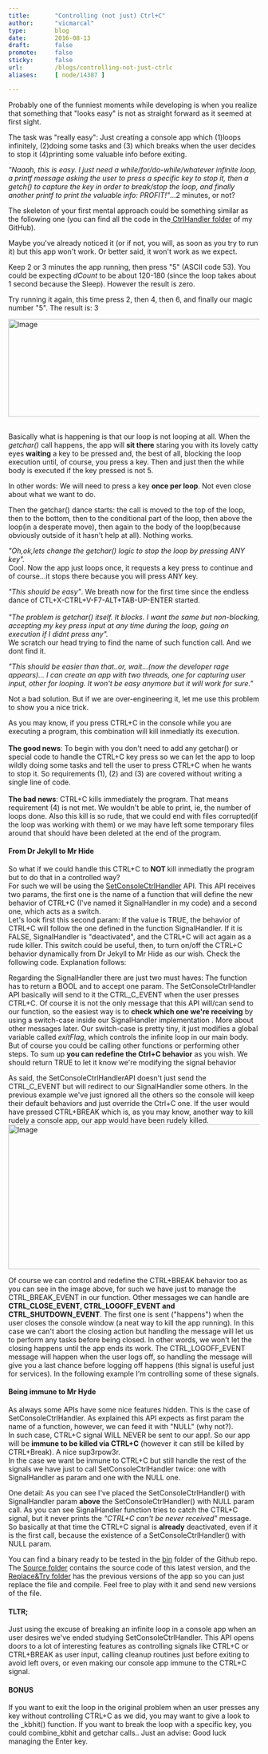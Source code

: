 ```yaml
---
title:       "Controlling (not just) Ctrl+C"
author:      "vicmarcal"
type:        blog
date:        2016-08-13
draft:       false
promote:     false
sticky:      false
url:         /blogs/controlling-not-just-ctrlc
aliases:     [ node/14387 ]

---
```


<p>Probably one of the funniest moments while developing is when you realize that something that "looks easy" is not as straight forward as it seemed at first sight.</p>
<p>The task was "really easy": Just creating a console app which (1)loops infinitely, (2)doing some tasks and (3) which breaks when the user decides to stop it (4)printing some valuable info before exiting.</p>
<p><i>"Naaah, this is easy. I just need a while/for/do-while/whatever infinite loop, a printf message asking the user to press a specific key to stop it, then a getch() to capture the key in order to break/stop the loop, and finally another printf to print the valuable info: PROFIT!"</i>...2 minutes, or not?</p>
<p>The skeleton of your first mental approach could be something similar as the following one (you can find all the code in the<a href="https://github.com/vicmarcal/ReactOS/tree/master/CtrlHandler"> CtrlHandler folder</a> of my GitHub).</p>
<script src="https://gist.github.com/vicmarcal/2de21b8f7f69bb6f944e53606bca53d6.js"></script>

<p>Maybe you've already noticed it (or if not, you will, as soon as you try to run it) but this app won't work. Or better said, it won't work as we expect.</p>
<p> Keep 2 or 3 minutes the app running, then press "5" (ASCII code 53). You could be expecting <i>dCount</i> to be about 120-180 (since the loop takes about 1 second because the Sleep). However the result is zero. </p>
<p> Try running it again, this time press 2, then 4, then 6, and finally our magic number "5". The result is: 3 </p>
<img src="/sites/default/files/imagepicker/14095/Screenshot_8.png" alt="Image"  class="imgp_img" width="750" height="196" />   
<p><br/>Basically what is happening is that our loop is not looping at all. When the <i>getchar()</i> call happens, the app will <b>sit there</b> staring you with its lovely catty eyes <b>waiting</b> a key to be pressed and, the best of all, blocking the loop execution until, of course, you press a key. Then and just then the while body is executed if the key pressed is not 5.</p>
<p>In other words: We will need to press a key <b>once per loop</b>. Not even close about what we want to do.</p>
<p>Then the getchar() dance starts: the call is moved to the top of the loop, then to the bottom, then to the conditional part of the loop, then above the loop(in a desperate move), then again to the body of the loop(because obviously outside of it hasn't help at all). Nothing works.<p>
<p>
	<i>"Oh,ok,lets change the getchar() logic to stop the loop by pressing ANY key".</i><br/> Cool. Now the app just loops once, it requests a key press to continue and of course...it stops there because you will press ANY key.</p>
<p><i>"This should be easy"</i>. We breath now for the first time since the endless dance of CTL+X-CTRL+V-F7-ALT+TAB-UP-ENTER started. <br/> <br/><i>"The problem is getchar() itself. It blocks. I want the same but non-blocking, accepting my key press input at any time during the loop, going on execution if I didnt press any".</i><br/>
We scratch our head trying to find the name of such function call. And we dont find it.</p><p>
	<i>"This should be easier than that..or, wait...(now the developer rage appears)... I can create an app with two threads, one for capturing user input, other for looping. It won't be easy anymore but it will work for sure."</i></p>
<p>Not a bad solution. But if we are over-engineering it, let me use this problem to show you a nice trick.</p>
<p>As you may know, if you press CTRL+C in the console while you are executing a program, this combination will kill inmediatly its execution.<br/><br/>
	<b>The good news</b>: To begin with you don't need to add any getchar() or special code to handle the CTRL+C key press so we can let the app to loop wildly doing some tasks and tell the user to press CTRL+C when he wants to stop it. So requirements (1), (2) and (3) are covered without writing a single line of code.<br/><br/>
	<b>The bad news</b>: CTRL+C kills immediately the program. That means requirement (4) is not met. We wouldn't be able to print, ie, the number of loops done. Also this kill is so rude, that we could end with files corrupted(if the loop was working with them) or we may have left some temporary files around that should have been deleted at the end of the program.</p>
<h4> From Dr Jekyll to Mr Hide  </h4>
<p>So what if we could handle this CTRL+C to <b> NOT </b> kill inmediatly the program but to do that in a controlled way? <br/>For such we will be using the <a href="https://msdn.microsoft.com/en-us/library/windows/desktop/ms686016(v=vs.85).aspx">SetConsoleCtrlHandler</a> API. This API receives two params, the first one is the name of a function that will define the new behavior of CTRL+C (I've named it SignalHandler in my code) and a second one, which acts as a switch. <br/> Let's look first this second param: If the value is TRUE, the behavior of CTRL+C will follow the one defined in the function SignalHandler. If it is FALSE, SignalHandler is "deactivated", and the CTRL+C will act again as a rude killer. This switch could be useful, then, to turn on/off the CTRL+C behavior dynamically from Dr Jekyll to Mr Hide as our wish.  
Check the following code. Explanation follows:</p>
<script src="https://gist.github.com/vicmarcal/c893b15e7083d250d0fdecbe2932dc1d.js"></script>
<p> Regarding the SignalHandler there are just two must haves: The function has to return a BOOL and to accept one param. The SetConsoleCtrlHandler API basically will send to it the CTRL_C_EVENT when the user presses CTRL+C. Of course it is not the only message that this API will/can send to our function, so the easiest way is to <b>check which one we're receiving</b> by using a switch-case inside our SignalHandler implementation . More about other messages later. Our switch-case is pretty tiny, it just modifies a global variable called <i>exitFlag</i>, which controls the infinite loop in our main body. But of course you could be calling other functions or performing other steps. To sum up <b>you can redefine the Ctrl+C behavior</b> as you wish. We should return TRUE to let it know we're modifying the signal behavior</p>
<p>As said, the SetConsoleCtrlHandlerAPI doesn't just send the CTRL_C_EVENT but will redirect to our SignalHandler some others. In the previous example we've just ignored all the others so the console will keep their default behaviors and just override the Ctrl+C one. If the user would have pressed CTRL+BREAK which is, as you may know, another way to kill rudely a console app, our app would have been rudely killed.<br/>
<img src="/sites/default/files/imagepicker/14095/CtrlHandler2.png" alt="Image"  class="imgp_img" width="717" height="290" />
<p>Of course we can control and redefine the CTRL+BREAK behavior too as you can see in the image above, for such we have just to manage the CTRL_BREAK_EVENT in our function. Other messages we can handle are <b>CTRL_CLOSE_EVENT, CTRL_LOGOFF_EVENT and CTRL_SHUTDOWN_EVENT</b>. The first one is sent ("happens") when the user closes the console window (a neat way to kill the app running). In this case we can't abort the closing action but handling the message will let us to perform any tasks before being closed. In other words, we won't let the closing happens until the app ends its work. The CTRL_LOGOFF_EVENT  message will happen when the user logs off, so handling the message will give you a last chance before logging off happens (this signal is useful just for services). In the following example I'm controlling some of these signals.</p>

<h4>Being immune to Mr Hyde </h4>
<p> As always some APIs have some nice features hidden. This is the case of SetConsoleCtrlHandler. As explained this API expects as first param the name of a function, however, we can feed it with "NULL" (why not?). <br/>
In such case, CTRL+C signal WILL NEVER be sent to our app!. So our app will be <b>immune to be killed via CTRL+C</b> (however it can still be killed by CTRL+Break). A nice sup3rpow3r. 
<br/>In the case we want be inmune to CTRL+C but still handle the rest of the signals we have just to call SetConsoleCtrlHandler twice: one with SignalHandler as param and one with the NULL one.</p>
<script src="https://gist.github.com/vicmarcal/190bd275471ddf421305903a37f7ab3b.js"></script>

<p> One detail: As you can see I've placed the SetConsoleCtrlHandler() with SignalHandler param <b>above</b> the SetConsoleCtrlHandler() with NULL param call. As you can see SignalHandler function tries to catch the CTRL+C signal, but it never prints the <i>"CTRL+C can't be never received"</i> message. So basically at that time the CTRL+C signal is <b>already</b> deactivated, even if it is the first call, because the existence of a SetConsoleCtrlHandler() with NULL param.</p>

<p> You can find a binary ready to be tested in the <a href="https://github.com/vicmarcal/ReactOS/tree/master/CtrlHandler/Bin">bin</a> folder of the Github repo. The <a href="https://github.com/vicmarcal/ReactOS/tree/master/CtrlHandler/Source">Source folder</a> contains the source code of this latest version, and the <a href="https://github.com/vicmarcal/ReactOS/tree/master/CtrlHandler/Replace%26Try">Replace&Try folder</a> has the previous versions of the app so you can just replace the file and compile. Feel free to play with it and send new versions of the file.</p>

<h4>TLTR;</h4>
<p>Just using the excuse of breaking an infinite loop in a console app when an user desires we've ended studying SetConsoleCtrlHandler. This API opens doors to a lot of interesting features as controlling signals like CTRL+C or CTRL+BREAK as user input, calling cleanup routines just before exiting to avoid left overs, or even making our console app immune to the CTRL+C signal.</p>

<h4> BONUS </h4>
<p> If you want to exit the loop in the original problem when an user presses any key without controlling CTRL+C as we did,  you may want to give a look to the _kbhit() function. If you want to break the loop with a specific key, you could combine_kbhit and getchar calls.. Just an advise: Good luck managing the Enter key.
